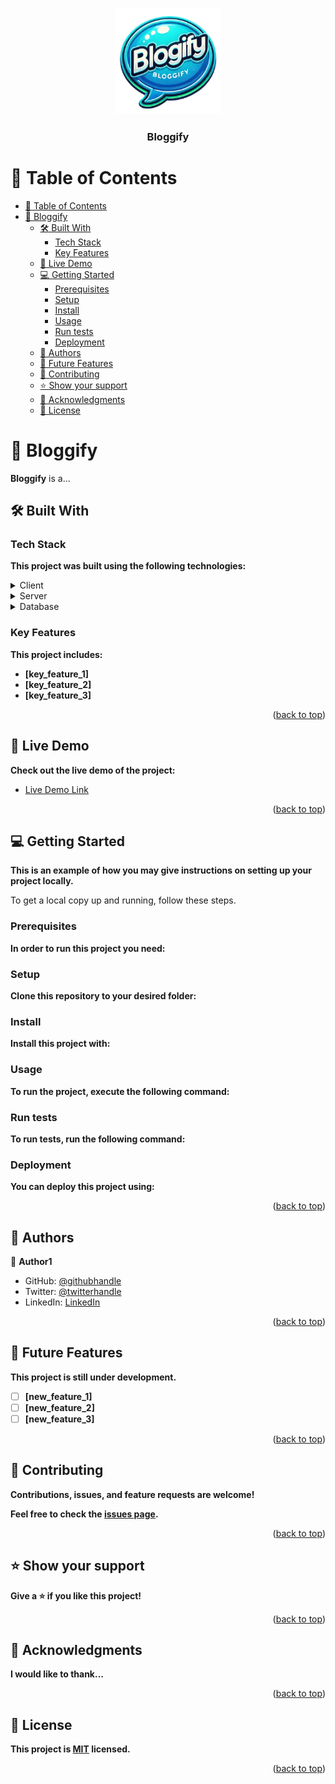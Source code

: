 <a name="readme-top"></a>

<div align="center">
  <!-- You are encouraged to replace this logo with your own! Otherwise you can also remove it. -->
  <img src="./frontend/public/bloggify-logo.png" alt="logo" width="170"  height="auto" />
  <br/>

  <h3><b>Bloggify</b></h3>

</div>

<!-- TABLE OF CONTENTS -->

# 📗 Table of Contents

- [📗 Table of Contents](#-table-of-contents)
- [📖 Bloggify ](#-bloggify-)
  - [🛠 Built With ](#-built-with-)
    - [Tech Stack ](#tech-stack-)
    - [Key Features ](#key-features-)
  - [🚀 Live Demo ](#-live-demo-)
  - [💻 Getting Started ](#-getting-started-)
    - [Prerequisites](#prerequisites)
    - [Setup](#setup)
    - [Install](#install)
    - [Usage](#usage)
    - [Run tests](#run-tests)
    - [Deployment](#deployment)
  - [👥 Authors ](#-authors-)
  - [🔭 Future Features ](#-future-features-)
  - [🤝 Contributing ](#-contributing-)
  - [⭐️ Show your support ](#️-show-your-support-)
  - [🙏 Acknowledgments ](#-acknowledgments-)
  - [📝 License ](#-license-)

<!-- PROJECT DESCRIPTION -->

# 📖 Bloggify <a name="about-project"></a>

**Bloggify** is a...

## 🛠 Built With <a name="built-with"></a>

### Tech Stack <a name="tech-stack"></a>

**This project was built using the following technologies:**

<details>
  <summary>Client</summary>
  <ul>
    <li><a href="https://reactjs.org/">React.js</a></li>
  </ul>
</details>

<details>
  <summary>Server</summary>
  <ul>
    <li><a href="https://expressjs.com/">Express.js</a></li>
  </ul>
</details>

<details>
<summary>Database</summary>
  <ul>
    <li><a href="https://www.postgresql.org/">PostgreSQL</a></li>
  </ul>
</details>

<!-- Features -->

### Key Features <a name="key-features"></a>

**This project includes:**

- **[key_feature_1]**
- **[key_feature_2]**
- **[key_feature_3]**

<p align="right">(<a href="#readme-top">back to top</a>)</p>

<!-- LIVE DEMO -->

## 🚀 Live Demo <a name="live-demo"></a>

**Check out the live demo of the project:**

- [Live Demo Link]()

<p align="right">(<a href="#readme-top">back to top</a>)</p>

<!-- GETTING STARTED -->

## 💻 Getting Started <a name="getting-started"></a>

**This is an example of how you may give instructions on setting up your project locally.**

To get a local copy up and running, follow these steps.

### Prerequisites

**In order to run this project you need:**

<!--
Example command:

```sh
 gem install rails
```
 -->

### Setup

**Clone this repository to your desired folder:**

<!--
Example commands:

```sh
  cd my-folder
  git clone git@github.com:myaccount/my-project.git
```
--->

### Install

**Install this project with:**

<!--
Example command:

```sh
  cd my-project
  gem install
```
--->

### Usage

**To run the project, execute the following command:**

<!--
Example command:

```sh
  rails server
```
--->

### Run tests

**To run tests, run the following command:**

<!--
Example command:

```sh
  bin/rails test test/models/article_test.rb
```
--->

### Deployment

**You can deploy this project using:**

<!--
Example:

```sh

```
 -->

<p align="right">(<a href="#readme-top">back to top</a>)</p>

<!-- AUTHORS -->

## 👥 Authors <a name="authors"></a>

👤 **Author1**

- GitHub: [@githubhandle](https://github.com/Chandan-devs-tech)
- Twitter: [@twitterhandle](https://twitter.com/ChandanGuptaDev)
- LinkedIn: [LinkedIn](https://www.linkedin.com/in/chandangupta-devs)

<p align="right">(<a href="#readme-top">back to top</a>)</p>

<!-- FUTURE FEATURES -->

## 🔭 Future Features <a name="future-features"></a>

**This project is still under development.**

- [ ] **[new_feature_1]**
- [ ] **[new_feature_2]**
- [ ] **[new_feature_3]**

<p align="right">(<a href="#readme-top">back to top</a>)</p>

<!-- CONTRIBUTING -->

## 🤝 Contributing <a name="contributing"></a>

**Contributions, issues, and feature requests are welcome!**

**Feel free to check the [issues page](../../issues/).**

<p align="right">(<a href="#readme-top">back to top</a>)</p>

<!-- SUPPORT -->

## ⭐️ Show your support <a name="support"></a>

**Give a ⭐️ if you like this project!**

<p align="right">(<a href="#readme-top">back to top</a>)</p>

<!-- ACKNOWLEDGEMENTS -->

## 🙏 Acknowledgments <a name="acknowledgements"></a>

**I would like to thank...**

<p align="right">(<a href="#readme-top">back to top</a>)</p>

<!-- LICENSE -->

## 📝 License <a name="license"></a>

**This project is [MIT](./LICENSE) licensed.**

<p align="right">(<a href="#readme-top">back to top</a>)</p>
